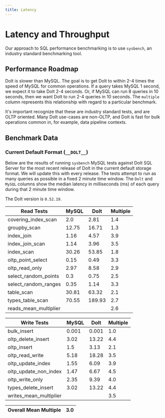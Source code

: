 ```yaml
---
title: Latency
---
```


# Latency and Throughput

Our approach to SQL performance benchmarking is to use `sysbench`, an
industry standard benchmarking tool.

## Performance Roadmap

Dolt is slower than MySQL. The goal is to get Dolt to within 2-4 times
the speed of MySQL for common operations. If a query takes MySQL 1
second, we expect it to take Dolt 2-4 seconds. Or, if MySQL can run 8
queries in 10 seconds, then we want Dolt to run 2-4 queries in 10
seconds. The `multiple` column represents this relationship with
regard to a particular benchmark.

It's important recognize that these are industry standard tests, and
are OLTP oriented. Many Dolt use-cases are non-OLTP, and Dolt is fast
for bulk operations common in, for example, data pipeline contexts.

## Benchmark Data

### Current Default Format (`__DOLT__`)

Below are the results of running `sysbench` MySQL tests against Dolt
SQL Server for the most recent release of Dolt in the current default 
storage format. We will update this with every release. The tests 
attempt to run as many queries as possible in a fixed 2 minute time 
window. The `Dolt` and `MySQL` columns show the median latency in 
milliseconds (ms) of each query during that 2 minute time window.

The Dolt version is `0.52.19`.

<!-- START___DOLT___LATENCY_RESULTS_TABLE -->
|       Read Tests        | MySQL |  Dolt  | Multiple |
|-------------------------|-------|--------|----------|
| covering\_index\_scan   |   2.0 |   2.81 |      1.4 |
| groupby\_scan           | 12.75 |  16.71 |      1.3 |
| index\_join             |  1.16 |   4.57 |      3.9 |
| index\_join\_scan       |  1.14 |   3.96 |      3.5 |
| index\_scan             | 30.26 |  53.85 |      1.8 |
| oltp\_point\_select     |  0.15 |   0.49 |      3.3 |
| oltp\_read\_only        |  2.97 |   8.58 |      2.9 |
| select\_random\_points  |   0.3 |   0.75 |      2.5 |
| select\_random\_ranges  |  0.35 |   1.14 |      3.3 |
| table\_scan             | 30.81 |  63.32 |      2.1 |
| types\_table\_scan      | 70.55 | 189.93 |      2.7 |
| reads\_mean\_multiplier |       |        |      2.6 |

|       Write Tests        | MySQL | Dolt  | Multiple |
|--------------------------|-------|-------|----------|
| bulk\_insert             | 0.001 | 0.001 |      1.0 |
| oltp\_delete\_insert     |  3.02 | 13.22 |      4.4 |
| oltp\_insert             |   1.5 |  3.13 |      2.1 |
| oltp\_read\_write        |  5.18 | 18.28 |      3.5 |
| oltp\_update\_index      |  1.55 |  6.09 |      3.9 |
| oltp\_update\_non\_index |  1.47 |  6.67 |      4.5 |
| oltp\_write\_only        |  2.35 |  9.39 |      4.0 |
| types\_delete\_insert    |  3.02 | 13.22 |      4.4 |
| writes\_mean\_multiplier |       |       |      3.5 |

| Overall Mean Multiple | 3.0 |
|-----------------------|-----|
<!-- END___DOLT___LATENCY_RESULTS_TABLE -->
<br/>
